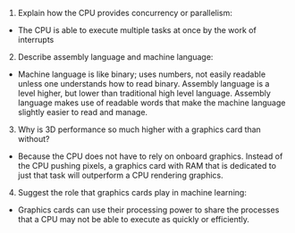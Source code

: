 <!-- Answers to the Short Answer Essay Questions go here -->

1.  Explain how the CPU provides concurrency or parallelism:

* The CPU is able to execute multiple tasks at once by the work of interrupts

2.  Describe assembly language and machine language:

* Machine language is like binary; uses numbers, not easily readable unless one understands how to read binary. Assembly language is a level higher, but lower than traditional high level language. Assembly language makes use of readable words that make the machine language slightly easier to read and manage.

3.  Why is 3D performance so much higher with a graphics card than without?

* Because the CPU does not have to rely on onboard graphics. Instead of the CPU pushing pixels, a graphics card with RAM that is dedicated to just that task will outperform a CPU rendering graphics.

4.  Suggest the role that graphics cards play in machine learning:

* Graphics cards can use their processing power to share the processes that a CPU may not be able to execute as quickly or efficiently.
